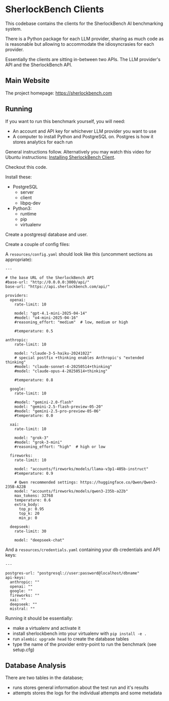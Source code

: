 # SherlockBench Clients

This codebase contains the clients for the SherlockBench AI benchmarking system.

There is a Python package for each LLM provider, sharing as much code as is
reasonable but allowing to accommodate the idiosyncrasies for each provider.

Essentially the clients are sitting in-between two APIs. The LLM provider's API
and the SherlockBench API.

## Main Website
The project homepage: https://sherlockbench.com

## Running
If you want to run this benchmark yourself, you will need:
- An account and API key for whichever LLM provider you want to use
- A computer to install Python and PostgreSQL on. Postgres is how it stores analytics for each run

General instructions follow. Alternatively you may watch this video for Ubuntu instructions: [Installing SherlockBench Client](https://youtu.be/qNIXQTtuFYs).

Checkout this code.

Install these:
- PostgreSQL
  - server
  - client
  - libpq-dev
- Python3:
  - runtime
  - pip
  - virtualenv

Create a postgresql database and user.

Create a couple of config files:

A `resources/config.yaml` should look like this (uncomment sections as appropriate):
```
---

# the base URL of the SherlockBench API
#base-url: "http://0.0.0.0:3000/api/"
base-url: "https://api.sherlockbench.com/api/"

providers:
  openai:
    rate-limit: 10

    model: "gpt-4.1-mini-2025-04-14"
    #model: "o4-mini-2025-04-16"
    #reasoning_effort: "medium"  # low, medium or high
    
    #temperature: 0.5

anthropic:
    rate-limit: 10

    model: "claude-3-5-haiku-20241022"
    # special postfix +thinking enables Anthropic's "extended thinking"
    #model: "claude-sonnet-4-20250514+thinking"
    #model: "claude-opus-4-20250514+thinking"
    
    #temperature: 0.8

  google:
    rate-limit: 10

    #model: "gemini-2.0-flash"
    model: "gemini-2.5-flash-preview-05-20"
    #model: "gemini-2.5-pro-preview-05-06"
    #temperature: 0.0

  xai:
    rate-limit: 10

    model: "grok-3"
    #model: "grok-3-mini"
    #reasoning_effort: "high"  # high or low

  fireworks:
    rate-limit: 10

    model: "accounts/fireworks/models/llama-v3p1-405b-instruct"
    #temperature: 0.9
    
    # Qwen recommended settings: https://huggingface.co/Qwen/Qwen3-235B-A22B
    model: "accounts/fireworks/models/qwen3-235b-a22b"
    max_tokens: 32768
    temperature: 0.6
    extra_body:
      top_p: 0.95
      top_k: 20
      min_p: 0

  deepseek:
    rate-limit: 30

    model: "deepseek-chat"

```

And a `resources/credentials.yaml` containing your db credentials and API keys:
```
---

postgres-url: "postgresql://user:password@localhost/dbname"
api-keys:
  anthropic: ""
  openai: ""
  google: ""
  fireworks: ""
  xai: ""
  deepseek: ""
  mistral: ""
```

Running it should be essentially:
- make a virtualenv and activate it
- install sherlockbench into your virtualenv with `pip install -e .`
- run `alembic upgrade head` to create the database tables
- type the name of the provider entry-point to run the benchmark (see setup.cfg)

## Database Analysis
There are two tables in the database;
- runs stores general information about the test run and it's results
- attempts stores the logs for the individual attempts and some metadata
